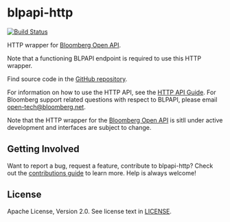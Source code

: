 blpapi-http
===========
[![Build Status](https://travis-ci.org/bloomberg/blpapi-http.svg?branch=develop)](https://travis-ci.org/bloomberg/blpapi-http)

HTTP wrapper for [Bloomberg Open API].

Note that a functioning BLPAPI endpoint is required to use this HTTP wrapper.

Find source code in the [GitHub repository].

For information on how to use the HTTP API, see the [HTTP API Guide].  For
Bloomberg support related questions with respect to BLPAPI, please email
open-tech@bloomberg.net.

[Bloomberg Open API]: http://bloomberglabs.com/api
[GitHub repository]: http://github.com/bloomberg/blpapi-http
[HTTP API Guide]: doc/http-api-guide.md

Note that the HTTP wrapper for the [Bloomberg Open API] is sitll under active
development and interfaces are subject to change.


Getting Involved
----------------

Want to report a bug, request a feature, contribute to blpapi-http?  Check out
the [contributions guide](CONTRIBUTING.md) to learn more.  Help is always
welcome!


License
-------

Apache License, Version 2.0. See license text in
[LICENSE](https://github.com/bloomberg/blpapi-http/blob/master/LICENSE).
